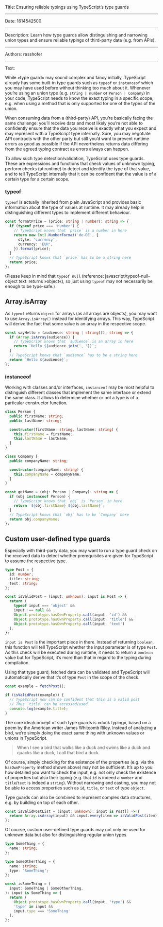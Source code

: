 Title: Ensuring reliable typings using TypeScript’s type guards

-----

Date: 1614542500

-----

Description: Learn how type guards allow distinguishing and narrowing union types and ensure reliable typings of third-party data (e.g. from APIs).

-----

Authors: rasshofer

-----

Text:

While »type guard« may sound complex and fancy initially, TypeScript already has some built-in type guards such as `typeof` or `instanceof` which you may have used before without thinking too much about it. Whenever you’re using an union type (e.g. `string | number` or `Person | Company`) in your code, TypeScript needs to know the exact typing in a specific scope, e.g. when using a method that is only supported for one of the types of the union.

When consuming data from a (third-party) API, you’re basically facing the same challenge: you’ll receive data and most likely you’re not able to confidently ensure that the data you receive is exactly what you expect and may represent with a TypeScript type internally. Sure, you may negotiate API contracts with the other party but still you’d want to prevent runtime errors as good as possible if the API nevertheless returns data differing from the agreed typing contract as errors always can happen.

To allow such type detection/validation, TypeScript uses type guards. These are expressions and functions that check values of unknown typing, perform checks (at runtime) to detect and identify the type of that value, and to tell TypeScript internally that it can be confident that the value is of a certain type for a certain scope.

### typeof

`typeof` is actually inherited from plain JavaScript and provides basic information about the type of values at runtime. It may already help in distinguishing different types to implement different behaviour.

```ts
const formatPrice = (price: string | number): string => {
  if (typeof price === 'number') {
    // TypeScript knows that `price` is a number in here
    return new Intl.NumberFormat('de-DE', {
      style: 'currency',
      currency: 'EUR',
    }).format(price);
  }
  // TypeScript knows that `price` has to be a string here
  return price;
};
```

(Please keep in mind that `typeof null` (reference: javascript/typeof-null-object text: returns »object«), so just using `typeof` may not necessarily be enough to be type-safe.)

## Array.isArray

As `typeof` returns `object` for arrays (as all arrays are objects), you may want to use `Array.isArray()` instead for identifying arrays. This way, TypeScript will derive the fact that some value is an array in the respective scope.

```ts
const sayHello = (audience: string | string[]): string => {
  if (Array.isArray(audience)) {
    // TypeScript knows that `audience` is an array in here
    return `Hello ${audience.join(', ')}`;
  }
  // TypeScript knows that `audience` has to be a string here
  return `Hello ${audience}`;
};
```

### instanceof

Working with classes and/or interfaces, `instanceof` may be most helpful to distinguish different classes that implement the same interface or extend the same class. It allows to determine whether or not a type is of a particular constructor function.

```ts
class Person {
  public firstName: string;
  public lastName: string;

  constructor(firstName: string, lastName: string) {
    this.firstName = firstName;
    this.lastName = lastName;
  }
}

class Company {
  public companyName: string;

  constructor(companyName: string) {
    this.companyName = companyName;
  }
}
```

```ts
const getName = (obj: Person | Company): string => {
  if (obj instanceof Person) {
    // TypeScript knows that `obj` is `Person` in here
    return `${obj.firstName} ${obj.lastName}`;
  }
  // TypeScript knows that `obj` has to be `Company` here
  return obj.companyName;
};
```

## Custom user-defined type guards

Especially with third-party data, you may want to run a type guard check on the received data to detect whether prerequisites are given for TypeScript to assume the respective type.

```ts
type Post = {
  id: number;
  title: string;
  text: string;
};

const isValidPost = (input: unknown): input is Post => {
  return (
    typeof input === 'object' &&
    input !== null &&
    Object.prototype.hasOwnProperty.call(input, 'id') &&
    Object.prototype.hasOwnProperty.call(input, 'title') &&
    Object.prototype.hasOwnProperty.call(input, 'text')
  );
};
```

`input is Post` is the important piece in there. Instead of returning `boolean`, this function will tell TypeScript whether the input parameter is of type `Post`. As this check will be executed during runtime, it needs to return a `boolean` value but for TypeScript, it’s more than that in regard to the typing during compilation.

Using that type guard, fetched data can be validated and TypeScript will automatically derive that it’s of type `Post` in the scope of the check.

```ts
const example = fetchPost();

if (isValidPost(example)) {
  // TypeScript now can be confident that this is a valid post
  // Thus `title` can be accessed/used
  console.log(example.title);
}
```

The core idea/concept of such type guards is »duck typing«, based on a poem by the American writer James Whitcomb Riley. Instead of analyzing a bird, we’re simply doing the exact same thing with unknown values or unions in TypeScript.

> When I see a bird that walks like a duck and swims like a duck and quacks like a duck, I call that bird a duck.

Of course, simply checking for the existence of the properties (e.g. via the `hasOwnProperty` method shown above) may not be sufficient. It’s up to you how detailed you want to check the input, e.g. not only check the existence of properties but also their typing (e.g. that `id` is indeed a `number` and `title`/`text` is indeed a `string`). Without narrowing and casting, you may not be able to access properties such as `id`, `title`, or `text` of type `object`.

Type guards can also be combined to represent complex data structures, e.g. by building on top of each other.

```ts
const isValidPostList = (input: unknown): input is Post[] => {
  return Array.isArray(input) && input.every(item => isValidPost(item));
};
```

Of course, custom user-defined type guards may not only be used for unknown data but also for distinguishing regular union types.

```ts
type SomeThing = {
  name: string;
};

type SomeOtherThing = {
  name: string;
  type: 'SomeThing';
};

const isSomeThing = (
  input: SomeThing | SomeOtherThing,
): input is SomeThing => {
  return (
    Object.prototype.hasOwnProperty.call(input, 'type') &&
    'type' in input &&
    input.type === 'SomeThing'
  );
};
```
